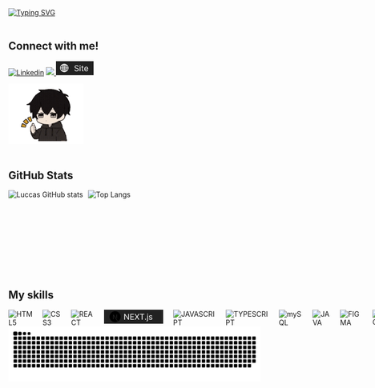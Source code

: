 <div>
    <a href="https://git.io/typing-svg">
        <img src="https://readme-typing-svg.demolab.com?font=Poppins&weight=600&size=25&pause=1000&color=F7F7F7&width=435&lines=Ol%C3%A1!+Eu+sou+Luccas+de+Alencar+%F0%9F%98%80" alt="Typing SVG" />
    </a>
</div>

<br/>

## Connect with me!
<div style="display: inline_block; gap: 10px;">

[![Linkedin](https://img.shields.io/badge/LinkedIn-0077B5?style=for-the-badge&logo=linkedin&logoColor=white)](https://www.linkedin.com/in/luccasalencar/)
<a href="mailto:luccasdealencar@gmail.com" target="_blank">
    <img src="https://img.shields.io/badge/Gmail-D14836?style=for-the-badge&logo=gmail&logoColor=white" target="_blank">
</a>
[![Portfólio](assets/site.png)](https://www.linkedin.com/in/luccasalencar/)

<img alt="yo" src="assets/yo.gif" width="150px">

</div>
<br/>

## GitHub Stats
<div style="display: flex; align-items: center; gap: 10px;">
    <img 
        src="https://github-readme-stats.vercel.app/api?username=LuccasAlencar&show_icons=true&theme=dark" 
        alt="Luccas GitHub stats" 
        style="height: 150px;"
    >
    <img 
        src="https://github-readme-stats.vercel.app/api/top-langs/?username=LuccasAlencar&layout=compact&theme=dark" 
        alt="Top Langs" 
        style="height: 150px;"
    >
</div>
<br/>

## My skills
<div style="display: flex; align-items: flex-start; gap: 20px;">
    <img align="center" alt="HTML5" src="https://img.shields.io/badge/HTML5-E34F26?style=for-the-badge&logo=html5&logoColor=white">
    <img align="center" alt="CSS3" src="https://img.shields.io/badge/CSS3-1572B6?style=for-the-badge&logo=css3&logoColor=white">
    <img align="center" alt="REACT" src="https://img.shields.io/badge/React-20232A?style=for-the-badge&logo=react&logoColor=61DAFB">
    <img align="center" alt="NEXT" src="assets/next.png">
    <img align="center" alt="JAVASCRIPT" src="https://img.shields.io/badge/JavaScript-F7DF1E?style=for-the-badge&logo=javascript&logoColor=black">
    <img align="center" alt="TYPESCRIPT" src="https://img.shields.io/badge/TypeScript-007ACC?style=for-the-badge&logo=typescript&logoColor=white">
    <img align="center" alt="mySQL" src="https://img.shields.io/badge/MySQL-00000F?style=for-the-badge&logo=mysql&logoColor=white">
    <img align="center" alt="JAVA" src="https://img.shields.io/badge/Java-ED8B00?style=for-the-badge&logo=openjdk&logoColor=white">
    <img align="center" alt="FIGMA" src="https://img.shields.io/badge/Figma-F24E1E?style=for-the-badge&logo=figma&logoColor=white">
    <img align="center" alt="GIT" src="https://img.shields.io/badge/GIT-E44C30?style=for-the-badge&logo=git&logoColor=white">
    <img align="center" alt="GITHUB" src="https://img.shields.io/badge/GitHub-100000?style=for-the-badge&logo=github&logoColor=white">
    <img align="center" alt="JIRA" src="https://img.shields.io/badge/Jira-0052CC?style=for-the-badge&logo=Jira&logoColor=white">
</div>




<picture align="center">
  <source media="(prefers-color-scheme: dark)" srcset="https://raw.githubusercontent.com/LuccasAlencar/LuccasAlencar/output/github-contribution-grid-snake-dark.svg">
  <source media="(prefers-color-scheme: light)" srcset="https://raw.githubusercontent.com/LuccasAlencar/LuccasAlencar/output/github-contribution-grid-snake-dark.svg">
  <img align="center" alt="github contribution grid snake animation" src="https://raw.githubusercontent.com/LuccasAlencar/LuccasAlencar/output/github-contribution-grid-snake.svg">
</picture>
